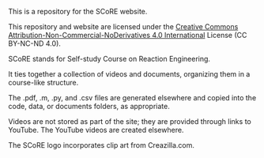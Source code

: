 This is a repository for the SCoRE website.

This repository and website are licensed under the [Creative Commons Attribution-Non-Commercial-NoDerivatives 4.0 International](https://creativecommons.org/licenses/by-nc-nd/4.0/) License (CC BY-NC-ND 4.0).

SCoRE stands for Self-study Course on Reaction Engineering.

It ties together a collection of videos and documents, organizing them in a course-like structure.

The .pdf, .m, .py, and .csv files are generated elsewhere and copied into the code, data, or documents folders, as appropriate.

Videos are not stored as part of the site; they are provided through links to YouTube. The YouTube videos are created elsewhere.

The SCoRE logo incorporates clip art from Creazilla.com.
